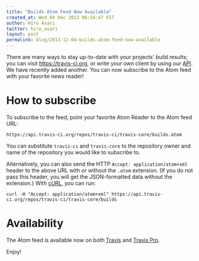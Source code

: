 ```yaml
---
title: "Builds Atom Feed Now Available"
created_at: Wed 04 Dec 2013 06:54:47 EST
author: Hiro Asari
twitter: hiro_asari
layout: post
permalink: blog/2013-12-04-builds-atom-feed-now-available
---
```

There are many ways to stay up-to-date with your projects' build
results; you can visit https://travis-ci.org, or
write your own client by using our [API](https://api.travis-ci.org/docs/).
We have recently added another.
You can now subscribe to the Atom feed with your favorite
news reader!

# How to subscribe
To subscribe to the feed, point your
favorite Atom Reader to the Atom feed URL:

    https://api.travis-ci.org/repos/travis-ci/travis-core/builds.atom

You can substitute `travis-ci` and `travis-core` to the repository owner
and name of the repository you would like to subscribe to.

Alternatively, you can also send the HTTP `Accept: application/atom+xml`
header to the above URL with or without the `.atom` extension.
(If you do not pass this header, you will get the JSON-formatted data
without the extension.)
With [cURL](http://curl.haxx.se/), you can run:

    curl -H "Accept: application/atom+xml" https://api.travis-ci.org/repos/travis-ci/travis-core/builds

# Availability
The Atom feed is available now on both
[Travis](https://travis-ci.org) and
[Travis Pro](https://travis-ci.com).

Enjoy!
